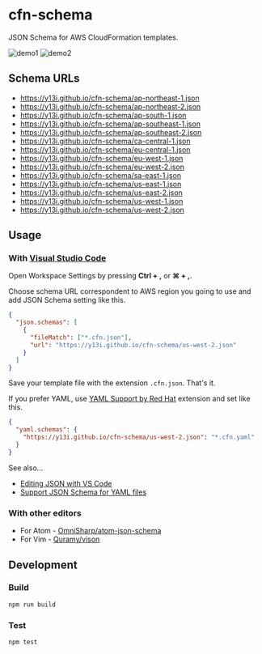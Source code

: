 # cfn-schema

JSON Schema for AWS CloudFormation templates.

![demo1](examples/1.gif)
![demo2](examples/2.gif)

## Schema URLs

- https://y13i.github.io/cfn-schema/ap-northeast-1.json
- https://y13i.github.io/cfn-schema/ap-northeast-2.json
- https://y13i.github.io/cfn-schema/ap-south-1.json
- https://y13i.github.io/cfn-schema/ap-southeast-1.json
- https://y13i.github.io/cfn-schema/ap-southeast-2.json
- https://y13i.github.io/cfn-schema/ca-central-1.json
- https://y13i.github.io/cfn-schema/eu-central-1.json
- https://y13i.github.io/cfn-schema/eu-west-1.json
- https://y13i.github.io/cfn-schema/eu-west-2.json
- https://y13i.github.io/cfn-schema/sa-east-1.json
- https://y13i.github.io/cfn-schema/us-east-1.json
- https://y13i.github.io/cfn-schema/us-east-2.json
- https://y13i.github.io/cfn-schema/us-west-1.json
- https://y13i.github.io/cfn-schema/us-west-2.json

## Usage

### With [Visual Studio Code](https://code.visualstudio.com/)

Open Workspace Settings by pressing **Ctrl + ,** or **⌘ + ,**.

Choose schema URL correspondent to AWS region you going to use and add JSON Schema setting like this.

```json
{
  "json.schemas": [
    {
      "fileMatch": ["*.cfn.json"],
      "url": "https://y13i.github.io/cfn-schema/us-west-2.json"
    }
  ]
}
```

Save your template file with the extension `.cfn.json`. That's it.

If you prefer YAML, use [YAML Support by Red Hat](https://marketplace.visualstudio.com/items?itemName=redhat.vscode-yaml) extension and set like this.

```json
{
  "yaml.schemas": {
    "https://y13i.github.io/cfn-schema/us-west-2.json": "*.cfn.yaml"
  }
}
```

See also...

- [Editing JSON with VS Code](https://code.visualstudio.com/docs/languages/json)
- [Support JSON Schema for YAML files](https://github.com/Microsoft/vscode/issues/1176)

### With other editors

- For Atom - [OmniSharp/atom-json-schema](https://github.com/OmniSharp/atom-json-schema)
- For Vim - [Quramy/vison](https://github.com/Quramy/vison)

## Development

### Build

```sh
npm run build
```

### Test

```sh
npm test
```
